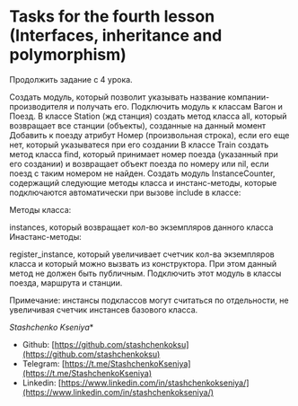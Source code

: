 # Tasks for the fourth lesson (Interfaces, inheritance and polymorphism)

Продолжить задание с 4 урока.

Создать модуль, который позволит указывать название компании-производителя и получать его. Подключить модуль к классам Вагон и Поезд.
В классе Station (жд станция) создать метод класса all, который возвращает все станции (объекты), созданные на данный момент
Добавить к поезду атрибут Номер (произвольная строка), если его еще нет, который указыватеся при его создании В классе Train создать метод класса find, который принимает номер поезда (указанный при его создании) и возвращает объект поезда по номеру или nil, если поезд с таким номером не найден.
Создать модуль InstanceCounter, содержащий следующие методы класса и инстанс-методы, которые подключаются автоматически при вызове include в классе:

Методы класса:

instances, который возвращает кол-во экземпляров данного класса
Инастанс-методы:

register_instance, который увеличивает счетчик кол-ва экземпляров класса и который можно вызвать из конструктора. При этом данный метод не должен быть публичным.
Подключить этот модуль в классы поезда, маршрута и станции.

Примечание: инстансы подклассов могут считаться по отдельности, не увеличивая счетчик инстансев базового класса.

*Stashchenko Kseniya**

- Github: [https://github.com/stashchenkoksu](https://github.com/stashchenkoksu)
- Telegram: [https://t.me/StashchenkoKseniya](https://t.me/StashchenkoKseniya)
- Linkedin: [https://www.linkedin.com/in/stashchenkokseniya/](https://www.linkedin.com/in/stashchenkokseniya/)